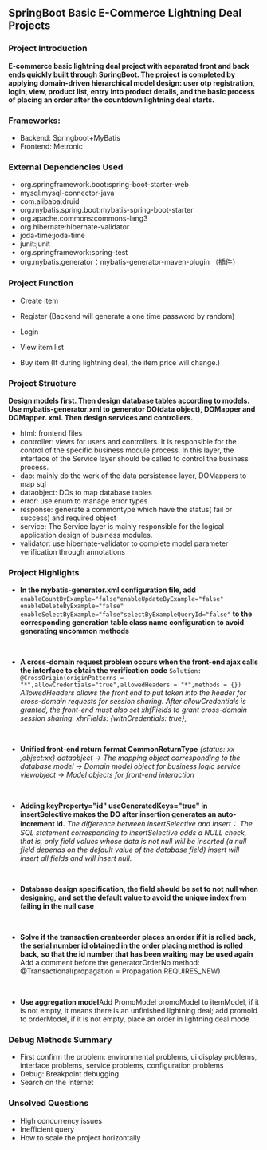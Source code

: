 ## SpringBoot Basic E-Commerce Lightning Deal Projects
### Project Introduction 

**E-commerce basic lightning deal project with separated front and back ends quickly built through SpringBoot. 
The project is completed by applying domain-driven hierarchical model design: user otp registration, login, view, product list, entry into product details, and the basic process of placing an order after the countdown lightning deal starts.**

### Frameworks: 
* Backend: Springboot+MyBatis  
* Frontend: Metronic 

### External Dependencies Used

* org.springframework.boot:spring-boot-starter-web
* mysql:mysql-connector-java
* com.alibaba:druid
* org.mybatis.spring.boot:mybatis-spring-boot-starter
* org.apache.commons:commons-lang3
* org.hibernate:hibernate-validator
* joda-time:joda-time
* junit:junit
* org.springframework:spring-test
* org.mybatis.generator：mybatis-generator-maven-plugin （插件）


### Project Function

* Create item

* Register (Backend will generate a one time password by random)

* Login

* View item list

* Buy item (If during lightning deal, the item price will change.)


### Project Structure
 **Design models first. Then design database tables according to models. Use mybatis-generator.xml to generator DO(data object), DOMapper and DOMapper. xml. Then design services and controllers.**

* html: frontend files 
* controller: views for  users and controllers. It is responsible for the control of the specific business module process. In this layer, the interface of the Service layer should be called to control the business process. 
* dao: mainly do the work of the data persistence layer, DOMappers to map sql 
* dataobject: DOs to map database tables
* error: use enum to manage error types
* response: generate a commontype which have the status( fail or success) and  required object
* service: The Service layer is mainly responsible for the logical application design of business modules.
* validator: use hibernate-validator to complete model parameter verification through annotations


### Project Highlights
* **In the mybatis-generator.xml configuration file, add**
`enableCountByExample="false"enableUpdateByExample="false" enableDeleteByExample="false" enableSelectByExample="false"selectByExampleQueryId="false"`
**to the corresponding generation table class name configuration to avoid generating uncommon methods**

&nbsp;
 * **A cross-domain request problem occurs when the front-end ajax calls the interface to obtain the verification code**
`Solution: @CrossOrigin(originPatterns = "*",allowCredentials="true",allowedHeaders = "*",methods = {})`
*AllowedHeaders allows the front end to put token into the header for cross-domain requests for session sharing.
After allowCredentials is granted, the front-end must also set xhfFields to grant cross-domain session sharing.
xhrFields: {withCredentials: true},*

&nbsp;
* **Unified front-end return format CommonReturnType**
*{status: xx ,object:xx}*
*dataobject -> The mapping object corresponding to the database
model -> Domain model object for business logic service
viewobject -> Model objects for front-end interaction*

&nbsp;
* **Adding keyProperty="id" useGeneratedKeys="true" in insertSelective makes the DO after insertion generates an auto-increment id.**
*The difference between insertSelective and insert：
The SQL statement corresponding to insertSelective adds a NULL check, that is, only field values ​​whose data is not null will be inserted (a null field depends on the default value of the database field) insert will insert all fields and will insert null.*

&nbsp;

* **Database design specification, the field should be set to not null when designing,**
**and set the default value to avoid the unique index from failing in the null case**

&nbsp;

* **Solve if the transaction createorder places an order if it is rolled back,**
**the serial number id obtained in the order placing method is rolled back,**
**so that the id number that has been waiting may be used again**
Add a comment before the generatorOrderNo method:
@Transactional(propagation = Propagation.REQUIRES_NEW)

&nbsp;

* **Use aggregation model**Add PromoModel promoModel to itemModel, if it is not empty, it means there is an unfinished lightning deal; add promoId to orderModel, if it is not empty, place an order in lightning deal mode 

### Debug Methods Summary
* First confirm the problem: environmental problems, ui display problems, interface problems, service problems, configuration problems
* Debug: Breakpoint debugging
* Search on the Internet


### Unsolved Questions
* High concurrency issues
* Inefficient query
* How to scale the project horizontally


















